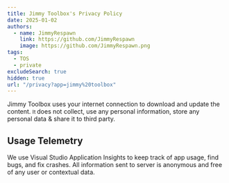 ```yaml
---
title: Jimmy Toolbox's Privacy Policy
date: 2025-01-02
authors:
  - name: JimmyRespawn
    link: https://github.com/JimmyRespawn
    image: https://github.com/JimmyRespawn.png
tags:
  - TOS
  - private
excludeSearch: true
hidden: true
url: "/privacy?app=jimmy%20toolbox"
---
```


Jimmy Toolbox uses your internet connection to download and update the content. <small>It </small>does not collect, use any personal information, store any personal data &amp; share it to third party.

## Usage Telemetry

We use Visual Studio Application Insights to keep track of app usage, find bugs, and fix crashes. All information sent to server is anonymous and free of any user or contextual data.
